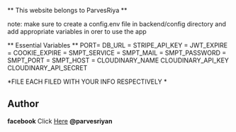 ** This website belongs to ParvesRiya **

note: make sure to create a config.env file in backend/config directory and add appropriate variables in orer to use the app 

** Essential Variables **
PORT=
DB_URL =
STRIPE_API_KEY = 
JWT_EXPIRE =
COOKIE_EXPIRE =
SMPT_SERVICE = 
SMPT_MAIL =
SMPT_PASSWORD = 
SMPT_PORT =
SMPT_HOST = 
CLOUDINARY_NAME
CLOUDINARY_API_KEY
CLOUDINARY_API_SECRET

*FILE EACH FILED WITH YOUR INFO RESPECTIVELY *

## Author 

**facebook** Click [Here](https://www.facebook.com/parvezray.riyan/) **@parvesriyan**
